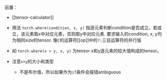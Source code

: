 前置：
- [[tensor-calculator]]

- 用法
`torch.where(condition, x, y)`
指逐元素判断condition是否成立，若成立，该元素取x中对应元素，否则取y中对应元素.
要求输入的condition, x, y均为相同size的tensor.
像`C`的运算符[[op]]中的`?:`三目运算符的并行版
- 如
`torch.where(x > y, x, y)`
为tensor x和y逐元素的较大值构成的tensor。
- 注意`x>y`的大小和类型
  - 不是布尔值，所以如果作为`if`条件会报错ambiguous